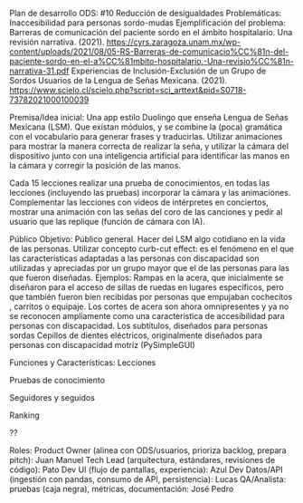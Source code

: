 Plan de desarrollo
ODS: #10 Reducción de desigualdades
Problemáticas: Inaccesibilidad para personas sordo-mudas
Ejemplificación del problema: 
Barreras de comunicación del paciente sordo en el ámbito hospitalario. Una revisión narrativa. (2021). https://cyrs.zaragoza.unam.mx/wp-content/uploads/2021/08/05-RS-Barreras-de-comunicacio%CC%81n-del-paciente-sordo-en-el-a%CC%81mbito-hospitalario.-Una-revisio%CC%81n-narrativa-31.pdf
Experiencias de Inclusión-Exclusión de un Grupo de Sordos Usuarios de la Lengua de Señas Mexicana. (2021). https://www.scielo.cl/scielo.php?script=sci_arttext&pid=S0718-73782021000100039

Premisa/Idea inicial:
Una app estilo Duolingo que enseña Lengua de Señas Mexicana (LSM). Que existan módulos, y se combine la (poca) gramática con el vocabulario para generar frases y traducirlas. Utilizar animaciones para mostrar la manera correcta de realizar la seña, y utilizar la cámara del dispositivo junto con una inteligencia artificial para identificar las manos en la cámara y corregir la posición de las manos. 

Cada 15 lecciones realizar una prueba de conocimientos, en todas las lecciones (incluyendo las pruebas) incorporar la cámara y las animaciones. Complementar las lecciones con videos de intérpretes en conciertos, mostrar una animación con las señas del coro de las canciones y pedir al usuario que las replique (función de cámara con IA).

Público Objetivo:
Público general. Hacer del LSM algo cotidiano en la vida de las personas. Utilizar concepto curb-cut effect: es el fenómeno en el que las características adaptadas a las personas con discapacidad son utilizadas y apreciadas por un grupo mayor que el de las personas para las que fueron diseñadas. 
Ejemplos:
Rampas en la acera, que inicialmente se diseñaron para el acceso de sillas de ruedas en lugares específicos, pero que también fueron bien recibidas por personas que empujaban cochecitos , carritos o equipaje. Los cortes de acera son ahora omnipresentes y ya no se reconocen ampliamente como una característica de accesibilidad para personas con discapacidad.
Los subtítulos, diseñados para personas sordas
Cepillos de dientes eléctricos, originalmente diseñados para personas con discapacidad motriz
(PySimpleGUI)

Funciones y Características:
Lecciones


Pruebas de conocimiento


Seguidores y seguidos


Ranking


?? 
 

Roles:
Product Owner (alinea con ODS/usuarios, prioriza backlog, prepara pitch): Juan Manuel
Tech Lead (arquitectura, estándares, revisiones de código): Pato
Dev UI (flujo de pantallas, experiencia): Azul 
Dev Datos/API (ingestión con pandas, consumo de API, persistencia): Lucas
QA/Analista: pruebas (caja negra), métricas, documentación: José Pedro

